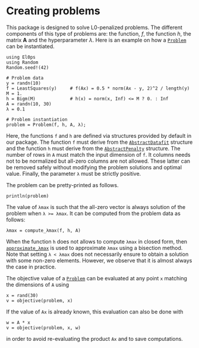# Creating problems

This package is designed to solve L0-penalized problems.
The different components of this type of problems are: the function, $f$, the function $h$, the matrix $\mathbf{A}$ and the hyperparameter $\lambda$.
Here is an example on how a [`Problem`](@ref) can be instantiated.
```@example problems
using El0ps
using Random
Random.seed!(42)

# Problem data
y = randn(10)
f = LeastSquares(y)     # f(Ax) = 0.5 * norm(Ax - y, 2)^2 / length(y)
M = 1.
h = Bigm(M)             # h(x) = norm(x, Inf) <= M ? 0. : Inf
A = randn(10, 30)
λ = 0.1

# Problem instantiation
problem = Problem(f, h, A, λ);
```
Here, the functions `f` and `h` are defined via structures provided by default in our package. 
The function `f` must derive from the [`AbstractDatafit`](@ref) structure and the function `h` must derive from the [`AbstractPenalty`](@ref) structure.
The number of rows in `A` must match the input dimension of `f`.
It columns needs not to be normalized but all-zero columns are not allowed.
These latter can be removed safely without modifying the problem solutions and optimal value.
Finally, the parameter `λ` must be strictly positive.

The problem can be pretty-printed as follows.

```@example problems
println(problem)
```

The value of `λmax` is such that the all-zero vector is always solution of the problem when `λ >= λmax`.
It can be computed from the problem data as follows:
```@example problems
λmax = compute_λmax(f, h, A)
```
When the function `h` does not allows to compute `λmax` in closed form, then [`approximate_λmax`](@ref) is used to approximate `λmax` using a bisection method.
Note that setting `λ < λmax` does not necessarily ensure to obtain a solution with some non-zero elements.
However, we observe that it is almost always the case in practice.

The objective value of a [`Problem`](@ref) can be evaluated at any point `x` matching the dimensions of `A` using
```@example problems
x = rand(30)
v = objective(problem, x)
```
If the value of `Ax` is already known, this evaluation can also be done with
```@example problems
w = A * x
v = objective(problem, x, w)
```
in order to avoid re-evaluating the product `Ax` and to save computations.